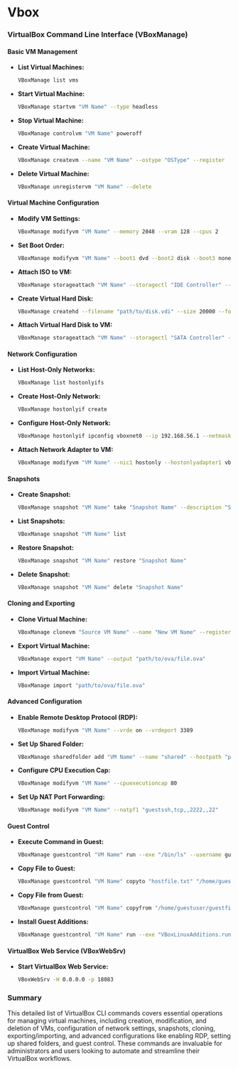# Vbox

### VirtualBox Command Line Interface (VBoxManage)

#### Basic VM Management

- **List Virtual Machines:**
  ```bash
  VBoxManage list vms
  ```

- **Start Virtual Machine:**
  ```bash
  VBoxManage startvm "VM Name" --type headless
  ```

- **Stop Virtual Machine:**
  ```bash
  VBoxManage controlvm "VM Name" poweroff
  ```

- **Create Virtual Machine:**
  ```bash
  VBoxManage createvm --name "VM Name" --ostype "OSType" --register
  ```

- **Delete Virtual Machine:**
  ```bash
  VBoxManage unregistervm "VM Name" --delete
  ```

#### Virtual Machine Configuration

- **Modify VM Settings:**
  ```bash
  VBoxManage modifyvm "VM Name" --memory 2048 --vram 128 --cpus 2
  ```

- **Set Boot Order:**
  ```bash
  VBoxManage modifyvm "VM Name" --boot1 dvd --boot2 disk --boot3 none --boot4 none
  ```

- **Attach ISO to VM:**
  ```bash
  VBoxManage storageattach "VM Name" --storagectl "IDE Controller" --port 0 --device 0 --type dvddrive --medium path/to/iso.iso
  ```

- **Create Virtual Hard Disk:**
  ```bash
  VBoxManage createhd --filename "path/to/disk.vdi" --size 20000 --format VDI
  ```

- **Attach Virtual Hard Disk to VM:**
  ```bash
  VBoxManage storageattach "VM Name" --storagectl "SATA Controller" --port 0 --device 0 --type hdd --medium path/to/disk.vdi
  ```

#### Network Configuration

- **List Host-Only Networks:**
  ```bash
  VBoxManage list hostonlyifs
  ```

- **Create Host-Only Network:**
  ```bash
  VBoxManage hostonlyif create
  ```

- **Configure Host-Only Network:**
  ```bash
  VBoxManage hostonlyif ipconfig vboxnet0 --ip 192.168.56.1 --netmask 255.255.255.0
  ```

- **Attach Network Adapter to VM:**
  ```bash
  VBoxManage modifyvm "VM Name" --nic1 hostonly --hostonlyadapter1 vboxnet0
  ```

#### Snapshots

- **Create Snapshot:**
  ```bash
  VBoxManage snapshot "VM Name" take "Snapshot Name" --description "Snapshot Description"
  ```

- **List Snapshots:**
  ```bash
  VBoxManage snapshot "VM Name" list
  ```

- **Restore Snapshot:**
  ```bash
  VBoxManage snapshot "VM Name" restore "Snapshot Name"
  ```

- **Delete Snapshot:**
  ```bash
  VBoxManage snapshot "VM Name" delete "Snapshot Name"
  ```

#### Cloning and Exporting

- **Clone Virtual Machine:**
  ```bash
  VBoxManage clonevm "Source VM Name" --name "New VM Name" --register
  ```

- **Export Virtual Machine:**
  ```bash
  VBoxManage export "VM Name" --output "path/to/ova/file.ova"
  ```

- **Import Virtual Machine:**
  ```bash
  VBoxManage import "path/to/ova/file.ova"
  ```

#### Advanced Configuration

- **Enable Remote Desktop Protocol (RDP):**
  ```bash
  VBoxManage modifyvm "VM Name" --vrde on --vrdeport 3389
  ```

- **Set Up Shared Folder:**
  ```bash
  VBoxManage sharedfolder add "VM Name" --name "shared" --hostpath "path/to/shared/folder" --automount
  ```

- **Configure CPU Execution Cap:**
  ```bash
  VBoxManage modifyvm "VM Name" --cpuexecutioncap 80
  ```

- **Set Up NAT Port Forwarding:**
  ```bash
  VBoxManage modifyvm "VM Name" --natpf1 "guestssh,tcp,,2222,,22"
  ```

#### Guest Control

- **Execute Command in Guest:**
  ```bash
  VBoxManage guestcontrol "VM Name" run --exe "/bin/ls" --username guestuser --password guestpassword -- -l /home/guestuser
  ```

- **Copy File to Guest:**
  ```bash
  VBoxManage guestcontrol "VM Name" copyto "hostfile.txt" "/home/guestuser/guestfile.txt" --username guestuser --password guestpassword
  ```

- **Copy File from Guest:**
  ```bash
  VBoxManage guestcontrol "VM Name" copyfrom "/home/guestuser/guestfile.txt" "hostfile.txt" --username guestuser --password guestpassword
  ```

- **Install Guest Additions:**
  ```bash
  VBoxManage guestcontrol "VM Name" run --exe "VBoxLinuxAdditions.run" --username guestuser --password guestpassword
  ```

#### VirtualBox Web Service (VBoxWebSrv)

- **Start VirtualBox Web Service:**
  ```bash
  VBoxWebSrv -H 0.0.0.0 -p 18083
  ```

### Summary

This detailed list of VirtualBox CLI commands covers essential operations for managing virtual machines, including creation, modification, and deletion of VMs, configuration of network settings, snapshots, cloning, exporting/importing, and advanced configurations like enabling RDP, setting up shared folders, and guest control. These commands are invaluable for administrators and users looking to automate and streamline their VirtualBox workflows.
